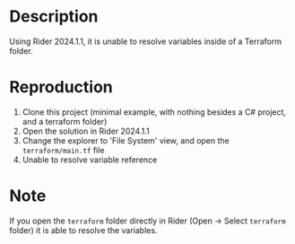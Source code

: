 # Description

Using Rider 2024.1.1, it is unable to resolve variables inside of a Terraform folder.

# Reproduction

1. Clone this project (minimal example, with nothing besides a C# project, and a terraform folder)
2. Open the solution in Rider 2024.1.1
3. Change the explorer to 'File System' view, and open the `terraform/main.tf` file
4. Unable to resolve variable reference

# Note

If you open the `terraform` folder directly in Rider (Open -> Select `terraform` folder) it is able to resolve the variables.
